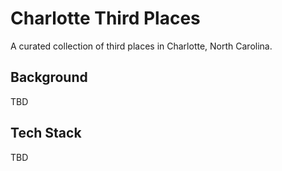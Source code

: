 # Charlotte Third Places

A curated collection of third places in Charlotte, North Carolina.

## Background

TBD

## Tech Stack

TBD

